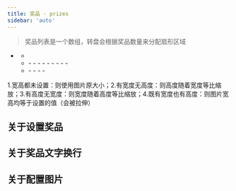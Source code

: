 ```yaml
---
title: 奖品 - prizes
sidebar: 'auto'
---
```


> 奖品列表是一个数组，转盘会根据奖品数量来分配扇形区域

- <Describe name="prizes?: Array<object>" mean="奖品列表" />

  - <Describe name="background?: string" mean="扇形背景色" desc="可继承 defaultStyle 背景色，默认为 '#fff'" />

  - <Describe name="fonts?: Array<object>" mean="文字列表" />
    - <Describe name="text: string" mean="字体内容" desc="可以使用 \n 用来换行" :isRequire="true" />
    - <Describe name="top?: string | number" mean="距离顶部的高度" desc="格式为：20 | '20px' | '20%'，默认为 0" />
    - <Describe name="fontColor?: string" mean="字体颜色" desc="可继承 defaultStyle 字体颜色，默认为 '#000'" />
    - <Describe name="fontSize?: string" mean="字体大小(px)" desc="可继承 defaultStyle 字体大小，默认为 '22px'" />
    - <Describe name="fontStyle?: string" mean="字体样式" desc="可继承 defaultStyle 字体样式，默认为 'sans-serif'" />
    - <Describe name="fontWeight?: string" mean="字体粗细" desc="可继承 defaultStyle 字体粗细，默认为 '400'" />
    - <Describe name="lineHeight?: string" mean="字体行高" desc="默认等于字体大小" />
    - <Describe name="wordWrap?: boolean" mean="文字自动换行" desc="默认为 true 开启，关闭时可以使用 \n 换行" />
    - <Describe name="lengthLimit?: string | number" mean="换行宽度限制" desc="格式为：90 | '90px' | '90%'，默认为 '90%'" />

  - <Describe name="imgs?: Array<object>" mean="图片列表" />
    - <Describe name="src: string" mean="图片路径" :isRequire="true" />
    - <Describe name="top?: string | number" mean="距离顶部的高度" desc="可以写 20px 也可以是 20%，默认为 0" />
    - <Describe name="width?: string" mean="图片宽度" desc="关于图片宽高有四种可能" />
    - <Describe name="height?: string" mean="图片高度" desc="关于图片宽高有四种可能" />

1.宽高都未设置：则使用图片原大小；2.有宽度无高度：则高度随着宽度等比缩放；3.有高度无宽度：则宽度随着高度等比缩放；4.既有宽度也有高度：则图片宽高均等于设置的值（会被拉伸）

## 关于设置奖品

<Exhibition>
  <template v-slot:code>
    <wheel-prizes1 />
  </template>
  <template v-slot:text>
    <li>奖品区域为扇形，会平分整个大转盘并以顺时针方向绘制，建议配置不同的背景色方便区分</li>
    <li>文字默认以扇形的中线居中，会自动随着扇形的旋转而旋转</li>
    <li>2号扇形的top为100%，所以他的文字超出了原本的区域</li>
  </template>
</Exhibition>

<RecoDemo :collapse="true">
  <template slot="code-vue">
    <<< @/.vuepress/components/wheel/prizes1.vue
  </template>
</RecoDemo>

## 关于奖品文字换行

<Exhibition>
  <template v-slot:code>
    <wheel-prizes2 />
  </template>
  <template v-slot:text>
    <li>由于奖品是一个扇形区域，顶部的圆弧宽度计算困难，建议搭配<code>top</code>属性向下挤一部分</li>
    <li><code>wordWrap</code>属性用来控制该段文字是否换行，默认为 true，但等于 false 时依然可以使用<code>\n</code>来换行</li>
    <li><code>lengthLimit</code>属性用来控制自动换行的最大宽度，默认为'90%'</li>
  </template>
</Exhibition>

<RecoDemo :collapse="true">
  <template slot="code-vue">
    <<< @/.vuepress/components/wheel/prizes2.vue
  </template>
</RecoDemo>

## 关于配置图片

<Exhibition>
  <template v-slot:code>
    <wheel-prizes3 />
  </template>
  <template v-slot:text>
    <li>图片跟文字一样，会默认以扇形的中线居中</li>
    <li>0号扇形的图片因为没有设置宽度或高度限制，所以他显示了图片的原本大小</li>
    <li>1号扇形的图片只设置了宽度，那高度就会随着宽度进行等比缩放</li>
    <li>2号扇形的图片同时设置了宽度和高度，所以他被拉伸了</li>
  </template>
</Exhibition>

<RecoDemo :collapse="true">
  <template slot="code-vue">
    <<< @/.vuepress/components/wheel/prizes3.vue
  </template>
</RecoDemo>

